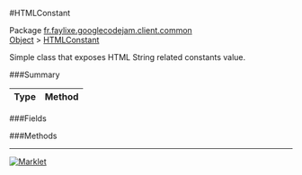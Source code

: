 #HTMLConstant

Package [fr.faylixe.googlecodejam.client.common](../)<br>
[Object](../../../../java/langObject.md) > [HTMLConstant](HTMLConstant.md)

<p>Simple class that exposes HTML String related constants value.</p>

###Summary


| Type | Method |
| --- | --- |

###Fields


###Methods

---
[![Marklet](https://img.shields.io/badge/Generated%20by-Marklet-green.svg)](https://github.com/Faylixe/marklet)